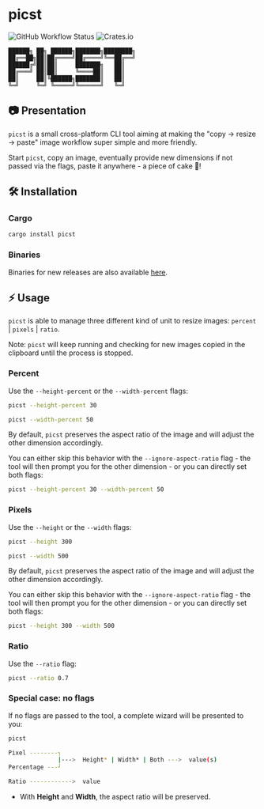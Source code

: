 # picst

![GitHub Workflow Status](https://img.shields.io/github/workflow/status/yamafaktory/picst/ci?style=for-the-badge) ![Crates.io](https://img.shields.io/crates/v/picst?style=for-the-badge)

```
██████╗ ██╗ ██████╗███████╗████████╗
██╔══██╗██║██╔════╝██╔════╝╚══██╔══╝
██████╔╝██║██║     ███████╗   ██║
██╔═══╝ ██║██║     ╚════██║   ██║
██║     ██║╚██████╗███████║   ██║
╚═╝     ╚═╝ ╚═════╝╚══════╝   ╚═╝
```

## 📷 Presentation

`picst` is a small cross-platform CLI tool aiming at making the "copy → resize → paste" image workflow super simple and more friendly.

Start `picst`, copy an image, eventually provide new dimensions if not passed via the flags, paste it anywhere - a piece of cake 🍰!

## 🛠️ Installation

### Cargo

```sh
cargo install picst
```

### Binaries

Binaries for new releases are also available [here](https://github.com/yamafaktory/picst/releases).

## ⚡️ Usage

`picst` is able to manage three different kind of unit to resize images: `percent` | `pixels` | `ratio`.

Note: `picst` will keep running and checking for new images copied in the clipboard until the process is stopped.

### Percent

Use the `--height-percent` or the `--width-percent` flags:

```sh
picst --height-percent 30
```

```sh
picst --width-percent 50
```

By default, `picst` preserves the aspect ratio of the image and will adjust the other dimension accordingly.

You can either skip this behavior with the `--ignore-aspect-ratio` flag - the tool will then prompt you for the other dimension - or you can directly set both flags:

```sh
picst --height-percent 30 --width-percent 50
```

### Pixels

Use the `--height` or the `--width` flags:

```sh
picst --height 300
```

```sh
picst --width 500
```

By default, `picst` preserves the aspect ratio of the image and will adjust the other dimension accordingly.

You can either skip this behavior with the `--ignore-aspect-ratio` flag - the tool will then prompt you for the other dimension - or you can directly set both flags:

```sh
picst --height 300 --width 500
```

### Ratio

Use the `--ratio` flag:

```sh
picst --ratio 0.7
```

### Special case: no flags

If no flags are passed to the tool, a complete wizard will be presented to you:

```sh
picst
```

```sh
Pixel --------┐
              |--->  Height* | Width* | Both --->  value(s)
Percentage ---┘

Ratio ------------>  value
```

- With **Height** and **Width**, the aspect ratio will be preserved.
